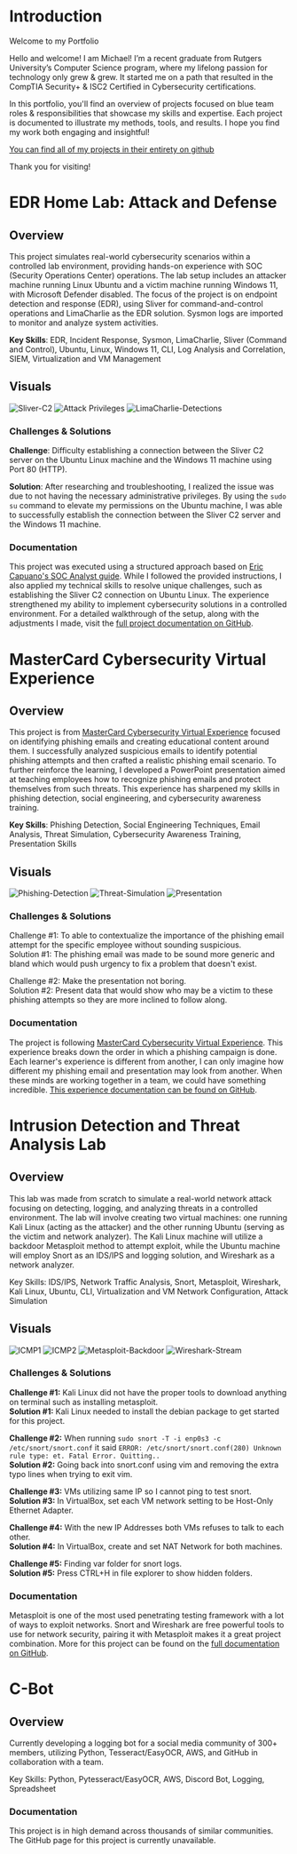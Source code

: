 # Introduction
Welcome to my Portfolio

Hello and welcome! I am Michael! I’m a recent graduate from Rutgers University’s Computer Science program, where my lifelong passion for technology only grew & grew. It started me on a path that resulted in the CompTIA Security+ & ISC2 Certified in Cybersecurity certifications.

In this portfolio, you'll find an overview of projects focused on blue team roles & responsibilities that showcase my skills and expertise. Each project is documented to illustrate my methods, tools, and results. I hope you find my work both engaging and insightful!

[You can find all of my projects in their entirety on github](https://github.com/michaellu0310?tab=repositories)

Thank you for visiting!

# EDR Home Lab: Attack and Defense

## Overview

This project simulates real-world cybersecurity scenarios within a controlled lab environment, providing hands-on experience with SOC (Security Operations Center) operations. The lab setup includes an attacker machine running Linux Ubuntu and a victim machine running Windows 11, with Microsoft Defender disabled. The focus of the project is on endpoint detection and response (EDR), using Sliver for command-and-control operations and LimaCharlie as the EDR solution. Sysmon logs are imported to monitor and analyze system activities.

**Key Skills**: EDR, Incident Response, Sysmon, LimaCharlie, Sliver (Command and Control), Ubuntu, Linux, Windows 11, CLI, Log Analysis and Correlation, SIEM, Virtualization and VM Management

## Visuals

![Sliver-C2](https://github.com/user-attachments/assets/8a48095c-e7fb-401c-b75a-fa29f66640e4)
![Attack Privileges](https://github.com/user-attachments/assets/bfdea9d5-591c-4d09-b0e7-98f013ec8124)
![LimaCharlie-Detections](https://github.com/user-attachments/assets/d4cb0ce6-c667-4a07-b7a7-79fea6f73b1f)

### Challenges & Solutions

**Challenge**: Difficulty establishing a connection between the Sliver C2 server on the Ubuntu Linux machine and the Windows 11 machine using Port 80 (HTTP).

**Solution**: After researching and troubleshooting, I realized the issue was due to not having the necessary administrative privileges. By using the `sudo su` command to elevate my permissions on the Ubuntu machine, I was able to successfully establish the connection between the Sliver C2 server and the Windows 11 machine.

### Documentation

This project was executed using a structured approach based on [Eric Capuano's SOC Analyst guide](https://blog.ecapuano.com/p/so-you-want-to-be-a-soc-analyst-intro). While I followed the provided instructions, I also applied my technical skills to resolve unique challenges, such as establishing the Sliver C2 connection on Ubuntu Linux. The experience strengthened my ability to implement cybersecurity solutions in a controlled environment. For a detailed walkthrough of the setup, along with the adjustments I made, visit the [full project documentation on GitHub](https://github.com/michaellu0310/EDR-Attack-n-Defense).


# MasterCard Cybersecurity Virtual Experience

## Overview
This project is from [MasterCard Cybersecurity Virtual Experience](https://www.theforage.com/simulations/mastercard/cybersecurity-t8ye) focused on identifying phishing emails and creating educational content around them. I successfully analyzed suspicious emails to identify potential phishing attempts and then crafted a realistic phishing email scenario. To further reinforce the learning, I developed a PowerPoint presentation aimed at teaching employees how to recognize phishing emails and protect themselves from such threats. This experience has sharpened my skills in phishing detection, social engineering, and cybersecurity awareness training.

**Key Skills**: Phishing Detection, Social Engineering Techniques, Email Analysis, Threat Simulation, Cybersecurity Awareness Training, Presentation Skills

## Visuals
![Phishing-Detection](https://github.com/user-attachments/assets/baa14f01-2a88-4bdf-9abb-5ab01ef26ea1)
![Threat-Simulation](https://github.com/user-attachments/assets/d4bc6748-f8bb-4d4c-9093-18b9579cbfe8)
![Presentation](https://github.com/user-attachments/assets/ab772250-28bc-434a-b2a8-cde668694d41)

### Challenges & Solutions
Challenge #1: To able to contextualize the importance of the phishing email attempt for the specific employee without sounding suspicious.\
Solution #1: The phishing email was made to be sound more generic and bland which would push urgency to fix a problem that doesn't exist.


Challenge #2: Make the presentation not boring.\
Solution #2: Present data that would show who may be a victim to these phishing attempts so they are more inclined to follow along.


### Documentation
The project is following [MasterCard Cybersecurity Virtual Experience](https://www.theforage.com/simulations/mastercard/cybersecurity-t8ye). This experience breaks down the order in which a phishing campaign is done. Each learner's experience is different from another, I can only imagine how different  my phishing email and presentation may look from another. When these minds are working together in a team, we could have something incredible. [This experience documentation can be found on GitHub](https://github.com/michaellu0310/mastercard-forage-simulation).


# Intrusion Detection and Threat Analysis Lab

## Overview
This lab was made from scratch to simulate a real-world network attack focusing on detecting, logging, and analyzing threats in a controlled environment. The lab will involve creating two virtual machines: one running Kali Linux (acting as the attacker) and the other running Ubuntu (serving as the victim and network analyzer). The Kali Linux machine will utilize a backdoor Metasploit method to attempt exploit, while the Ubuntu machine will employ Snort as an IDS/IPS and logging solution, and Wireshark as a network analyzer.

Key Skills: IDS/IPS, Network Traffic Analysis, Snort, Metasploit, Wireshark, Kali Linux, Ubuntu, CLI, Virtualization and VM Network Configuration, Attack Simulation

## Visuals
![ICMP1](https://github.com/user-attachments/assets/64dc2f2f-9944-49ab-a4ef-6d915b3b7cd3)
![ICMP2](https://github.com/user-attachments/assets/1d99d651-3cd3-455d-a760-a40658f4fb37)
![Metasploit-Backdoor](https://github.com/user-attachments/assets/3f5b71ca-ea34-48e2-b29d-5e876e9400f3)
![Wireshark-Stream](https://github.com/user-attachments/assets/95477b90-74e6-4486-9958-512eea00289e)

### Challenges & Solutions

**Challenge #1:** Kali Linux did not have the proper tools to download anything on terminal such as installing metasploit.\
**Solution #1:** Kali Linux needed to install the debian package to get started for this project.

**Challenge #2:** When running ```sudo snort -T -i enp0s3 -c /etc/snort/snort.conf``` it said ```ERROR: /etc/snort/snort.conf(280) Unknown rule type: et. Fatal Error. Quitting..```\
**Solution #2:** Going back into snort.conf using vim and removing the extra typo lines when trying to exit vim.

**Challenge #3:** VMs utilizing same IP so I cannot ping to test snort.\
**Solution #3:** In VirtualBox, set each VM network setting to be Host-Only Ethernet Adapter.

**Challenge #4:** With the new IP Addresses both VMs refuses to talk to each other.\
**Solution #4:** In VirtualBox, create and set NAT Network for both machines.

**Challenge #5:** Finding var folder for snort logs.\
**Solution #5:** Press CTRL+H in file explorer to show hidden folders.

### Documentation
Metasploit is one of the most used penetrating testing framework with a lot of ways to exploit networks. Snort and Wireshark are free powerful tools to use for network security, pairing it with Metasploit makes it a great project combination. More for this project can be found on the [full documentation on GitHub](https://github.com/michaellu0310/Intrusion-Detection-and-Threat-Analysis-Lab).

# C-Bot

## Overview
Currently developing a logging bot for a social media community of 300+ members, utilizing Python, Tesseract/EasyOCR, AWS, and GitHub in collaboration with a team.

Key Skills: Python, Pytesseract/EasyOCR, AWS, Discord Bot, Logging, Spreadsheet

### Documentation
This project is in high demand across thousands of similar communities. The GitHub page for this project is currently unavailable.
